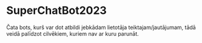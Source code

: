 # SuperChatBot2023

Čata bots, kurš var dot atbildi jebkādam lietotāja teiktajam/jautājumam, tādā veidā palīdzot cilvēkiem, kuriem nav ar kuru parunāt.
